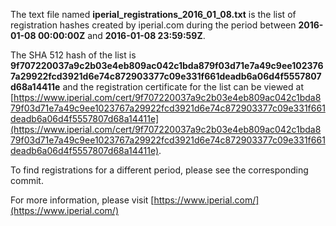 The text file named **iperial_registrations_2016_01_08.txt** is the list of registration hashes created by iperial.com during the period between **2016-01-08 00:00:00Z** and **2016-01-08 23:59:59Z**.

The SHA 512 hash of the list is **9f707220037a9c2b03e4eb809ac042c1bda879f03d71e7a49c9ee1023767a29922fcd3921d6e74c872903377c09e331f661deadb6a06d4f5557807d68a14411e** and the registration certificate for the list can be viewed at [https://www.iperial.com/cert/9f707220037a9c2b03e4eb809ac042c1bda879f03d71e7a49c9ee1023767a29922fcd3921d6e74c872903377c09e331f661deadb6a06d4f5557807d68a14411e](https://www.iperial.com/cert/9f707220037a9c2b03e4eb809ac042c1bda879f03d71e7a49c9ee1023767a29922fcd3921d6e74c872903377c09e331f661deadb6a06d4f5557807d68a14411e).

To find registrations for a different period, please see the corresponding commit.

For more information, please visit [https://www.iperial.com/](https://www.iperial.com/)
